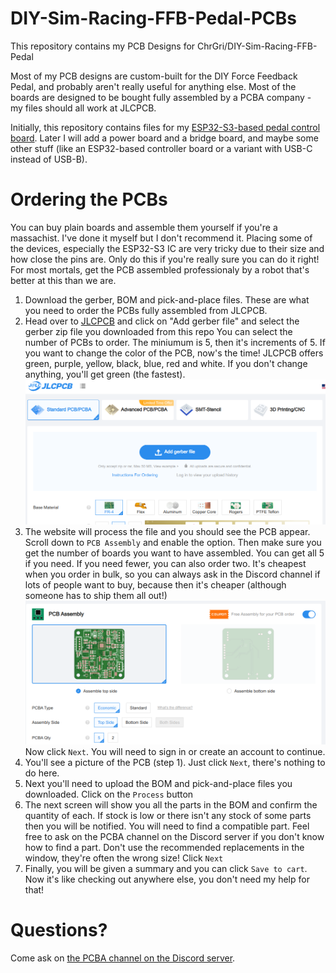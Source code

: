 # DIY-Sim-Racing-FFB-Pedal-PCBs
This repository contains my PCB Designs for ChrGri/DIY-Sim-Racing-FFB-Pedal

Most of my PCB designs are custom-built for the DIY Force Feedback Pedal, and probably aren't really useful for anything else. Most of the boards are designed to be bought fully assembled by a PCBA company - my files should all work at JLCPCB.

Initially, this repository contains files for my [ESP32-S3-based pedal control board](esp32-s3-usb-b/readme.md). Later I will add a power board and a bridge board, and maybe some other stuff (like an ESP32-based controller board or a variant with USB-C instead of USB-B).

# Ordering the PCBs
You can buy plain boards and assemble them yourself if you're a massachist. I've done it myself but I don't recommend it. Placing some of the devices, especially the ESP32-S3 IC are very tricky due to their size and how close the pins are. Only do this if you're really sure you can do it right! For most mortals, get the PCB assembled professionaly by a robot that's better at this than we are.

1. Download the gerber, BOM and pick-and-place files. These are what you need to order the PCBs fully assembled from JLCPCB.
2. Head over to [JLCPCB](https://jlcpcb.com/quote) and click on "Add gerber file" and select the gerber zip file you downloaded from this repo
You can select the number of PCBs to order. The miniumum is 5, then it's increments of 5. If you want to change the color of the PCB, now's the time! JLCPCB offers green, purple, yellow, black, blue, red and white. If you don't change anything, you'll get green (the fastest).
![Upload a gerber file](images/ordering/1-add-gerber.png)
3. The website will process the file and you should see the PCB appear. Scroll down to `PCB Assembly` and enable the option. Then make sure you get the number of boards you want to have assembled. You can get all 5 if you need. If you need fewer, you can also order two. It's cheapest when you order in bulk, so you can always ask in the Discord channel if lots of people want to buy, because then it's cheaper (although someone has to ship them all out!)
![Enable PCB Assembly](images/ordering//3-select-pcba.png)
Now click `Next`. You will need to sign in or create an account to continue.
4. You'll see a picture of the PCB (step 1). Just click `Next`, there's nothing to do here.
5. Next you'll need to upload the BOM and pick-and-place files you downloaded. Click on the `Process` button
6. The next screen will show you all the parts in the BOM and confirm the quantity of each. If stock is low or there isn't any stock of some parts then you will be notified. You will need to find a compatible part. Feel free to ask on the PCBA channel on the Discord server if you don't know how to find a part. Don't use the recommended replacements in the window, they're often the wrong size!
Click `Next`
7. Finally, you will be given a summary and you can click `Save to cart`. Now it's like checking out anywhere else, you don't need my help for that!

# Questions?
Come ask on [the PCBA channel on the Discord server](https://discordapp.com/channels/1113129142142120159/1269625529334628373).